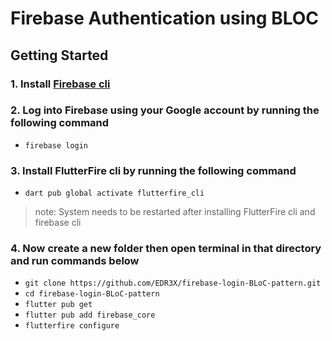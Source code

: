 # Firebase Authentication using BLOC

## Getting Started

### 1. Install [Firebase cli](https://firebase.google.com/docs/cli#setup_update_cli)

### 2. Log into Firebase using your Google account by running the following command

- `firebase login`

### 3. Install FlutterFire cli by running the following command

- `dart pub global activate flutterfire_cli`

> note: System needs to be restarted after installing FlutterFire cli and firebase cli

### 4. Now create a new folder then open terminal in that directory and run commands below

- `git clone https://github.com/EDR3X/firebase-login-BLoC-pattern.git`
- `cd firebase-login-BLoC-pattern`
- `flutter pub get`
- `flutter pub add firebase_core`
- `flutterfire configure`
